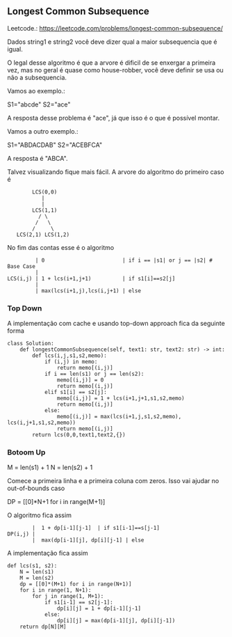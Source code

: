 ## Longest Common Subsequence

Leetcode.: https://leetcode.com/problems/longest-common-subsequence/

Dados string1 e string2 você deve dizer qual a maior subsequencia que é igual.

O legal desse algoritmo é que a arvore é dificil de se enxergar a primeira vez, mas no geral é quase como house-robber, você deve definir se usa ou não a subsequencia.

Vamos ao exemplo.:

S1="abcde"
S2="ace"

A resposta desse problema é "ace", já que isso é o que é possível montar.

Vamos a outro exemplo.:

S1="ABDACDAB"
S2="ACEBFCA"

A resposta é "ABCA".

Talvez visualizando fique mais fácil. A arvore do algoritmo do primeiro caso é
```
        LCS(0,0)
           |
           |
        LCS(1,1)
          / \
         /   \
        /     \
   LCS(2,1) LCS(1,2)
```

No fim das contas esse é o algoritmo

```
         | 0                         | if i == |s1| or j == |s2| # Base Case
         |
LCS(i,j) | 1 + lcs(i+1,j+1)          | if s1[i]==s2[j]
         |
         | max(lcs(i+1,j),lcs(i,j+1) | else
````

### Top Down

A implementação com cache e usando top-down approach fica da seguinte forma

```
class Solution:
    def longestCommonSubsequence(self, text1: str, text2: str) -> int:
        def lcs(i,j,s1,s2,memo):
            if (i,j) in memo:
                return memo[(i,j)]
            if i == len(s1) or j == len(s2):
                memo[(i,j)] = 0
                return memo[(i,j)]
            elif s1[i] == s2[j]:
                memo[(i,j)] = 1 + lcs(i+1,j+1,s1,s2,memo)
                return memo[(i,j)]
            else:
                memo[(i,j)] = max(lcs(i+1,j,s1,s2,memo), lcs(i,j+1,s1,s2,memo))
                return memo[(i,j)]
        return lcs(0,0,text1,text2,{})
```

### Botoom Up

M = len(s1) + 1
N = len(s2) + 1

Comece a primeira linha e a primeira coluna com zeros. Isso vai ajudar no out-of-bounds caso

DP = [[0]*N+1 for i in range(M+1)]

O algoritmo fica assim

```
        |  1 + dp[i-1][j-1]  | if s1[i-1]==s[j-1]
DP(i,j) |
        |  max(dp[i-1][j], dp[i][j-1] | else
```

A implementação fica assim

```
def lcs(s1, s2):
    N = len(s1)
    M = len(s2)
    dp = [[0]*(M+1) for i in range(N+1)]
    for i in range(1, N+1):
        for j in range(1, M+1):
            if s1[i-1] == s2[j-1]:
                dp[i][j] = 1 + dp[i-1][j-1]
            else:
                dp[i][j] = max(dp[i-1][j], dp[i][j-1])
    return dp[N][M]
```



